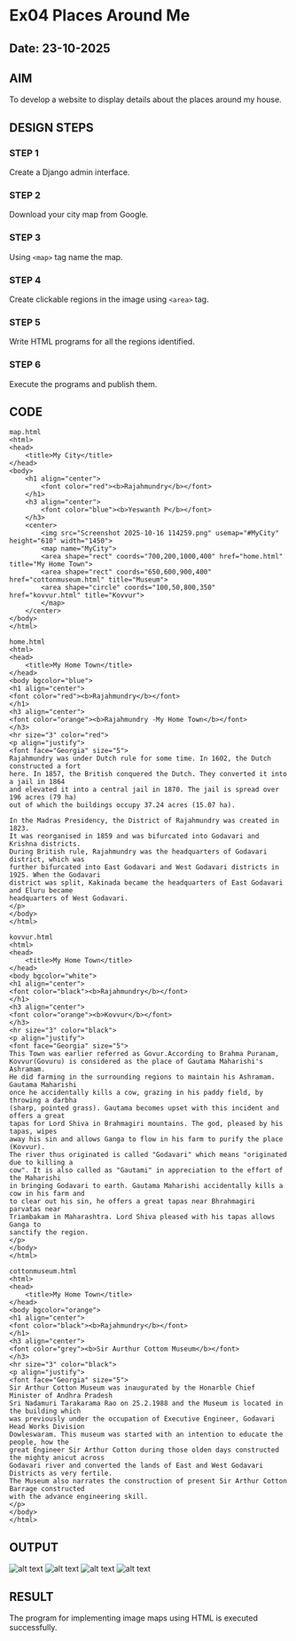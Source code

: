 # Ex04 Places Around Me

## Date: 23-10-2025

## AIM
To develop a website to display details about the places around my house.

## DESIGN STEPS

### STEP 1
Create a Django admin interface.

### STEP 2
Download your city map from Google.

### STEP 3
Using ```<map>``` tag name the map.

### STEP 4
Create clickable regions in the image using ```<area>``` tag.

### STEP 5
Write HTML programs for all the regions identified.

### STEP 6
Execute the programs and publish them.

## CODE
```
map.html
<html>
<head>
    <title>My City</title>
</head>
<body>
    <h1 align="center">
        <font color="red"><b>Rajahmundry</b></font>
    </h1>
    <h3 align="center">
        <font color="blue"><b>Yeswanth P</b></font>
    </h3>
    <center>
        <img src="Screenshot 2025-10-16 114259.png" usemap="#MyCity" height="610" width="1450">
        <map name="MyCity">
        <area shape="rect" coords="700,200,1000,400" href="home.html" title="My Home Town">
        <area shape="rect" coords="650,600,900,400" href="cottonmuseum.html" title="Museum">
        <area shape="circle" coords="100,50,800,350" href="kovvur.html" title="Kovvur">
        </map>
    </center>
</body>
</html>

home.html
<html>
<head>
    <title>My Home Town</title>
</head>
<body bgcolor="blue">
<h1 align="center">
<font color="red"><b>Rajahmundry</b></font>
</h1>
<h3 align="center">
<font color="orange"><b>Rajahmundry -My Home Town</b></font>
</h3>
<hr size="3" color="red">
<p align="justify">
<font face="Georgia" size="5">
Rajahmundry was under Dutch rule for some time. In 1602, the Dutch constructed a fort 
here. In 1857, the British conquered the Dutch. They converted it into a jail in 1864 
and elevated it into a central jail in 1870. The jail is spread over 196 acres (79 ha) 
out of which the buildings occupy 37.24 acres (15.07 ha).

In the Madras Presidency, the District of Rajahmundry was created in 1823.
It was reorganised in 1859 and was bifurcated into Godavari and Krishna districts. 
During British rule, Rajahmundry was the headquarters of Godavari district, which was 
further bifurcated into East Godavari and West Godavari districts in 1925. When the Godavari 
district was split, Kakinada became the headquarters of East Godavari and Eluru became 
headquarters of West Godavari.
</p>
</body>
</html>

kovvur.html
<html>
<head>
    <title>My Home Town</title>
</head>
<body bgcolor="white">
<h1 align="center">
<font color="black"><b>Rajahmundry</b></font>
</h1>
<h3 align="center">
<font color="orange"><b>Kovvur</b></font>
</h3>
<hr size="3" color="black">
<p align="justify">
<font face="Georgia" size="5">
This Town was earlier referred as Govur.According to Brahma Puranam, 
Kovvur(Govuru) is considered as the place of Gautama Maharishi's Ashramam. 
He did farming in the surrounding regions to maintain his Ashramam. Gautama Maharishi 
once he accidentally kills a cow, grazing in his paddy field, by throwing a darbha 
(sharp, pointed grass). Gautama becomes upset with this incident and offers a great 
tapas for Lord Shiva in Brahmagiri mountains. The god, pleased by his tapas, wipes 
away his sin and allows Ganga to flow in his farm to purify the place (Kovvur). 
The river thus originated is called "Godavari" which means "originated due to killing a 
cow". It is also called as "Gautami" in appreciation to the effort of the Maharishi 
in bringing Godavari to earth. Gautama Maharishi accidentally kills a cow in his farm and 
to clear out his sin, he offers a great tapas near Bhrahmagiri parvatas near 
Triambakam in Maharashtra. Lord Shiva pleased with his tapas allows Ganga to 
sanctify the region.
</p>
</body>
</html>

cottonmuseum.html
<html>
<head>
    <title>My Home Town</title>
</head>
<body bgcolor="orange">
<h1 align="center">
<font color="black"><b>Rajahmundry</b></font>
</h1>
<h3 align="center">
<font color="grey"><b>Sir Aurthur Cottom Museum</b></font>
</h3>
<hr size="3" color="black">
<p align="justify">
<font face="Georgia" size="5">
Sir Arthur Cotton Museum was inaugurated by the Honarble Chief Minister of Andhra Pradesh 
Sri Nadamuri Tarakarama Rao on 25.2.1988 and the Museum is located in the building which 
was previously under the occupation of Executive Engineer, Godavari Head Works Division 
Dowleswaram. This museum was started with an intention to educate the people, how the 
great Engineer Sir Arthur Cotton during those olden days constructed the mighty anicut across 
Godavari river and converted the lands of East and West Godavari Districts as very fertile. 
The Museum also narrates the construction of present Sir Arthur Cotton Barrage constructed 
with the advance engineering skill.
</p>
</body>
</html>
```

## OUTPUT
![alt text](web4/mapapp/static/1.png)
![alt text](web4/mapapp/static/home.png)
![alt text](web4/mapapp/static/kovvur.png)
![alt text](<web4/mapapp/static/cotton museum.png>)




## RESULT
The program for implementing image maps using HTML is executed successfully.
